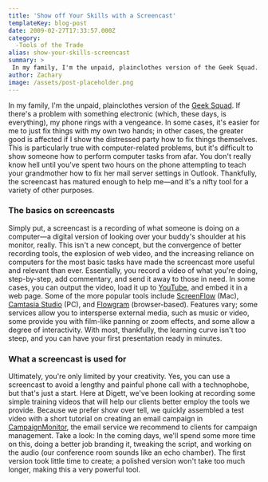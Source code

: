 ```yaml
---
title: 'Show off Your Skills with a Screencast'
templateKey: blog-post
date: 2009-02-27T17:33:57.000Z
category: 
  -Tools of the Trade
alias: show-your-skills-screencast
summary: > 
 In my family, I'm the unpaid, plainclothes version of the Geek Squad. If there's a problem with something electronic (which, these days, is everything), my phone rings with a vengeance.
author: Zachary
image: /assets/post-placeholder.png
---
```


In my family, I'm the unpaid, plainclothes version of the [Geek Squad](http://www.geeksquad.com/). If there's a problem with something electronic (which, these days, is everything), my phone rings with a vengeance. In some cases, it's easier for me to just fix things with my own two hands; in other cases, the greater good is affected if I show the distressed party how to fix things themselves. This is particularly true with computer-related problems, but it's difficult to show someone how to perform computer tasks from afar. You don't really know hell until you've spent two hours on the phone attempting to teach your grandmother how to fix her mail server settings in Outlook. Thankfully, the screencast has matured enough to help me—and it's a nifty tool for a variety of other purposes.

### The basics on screencasts

Simply put, a screencast is a recording of what someone is doing on a computer—a digital version of looking over your buddy's shoulder at his monitor, really. This isn't a new concept, but the convergence of better recording tools, the explosion of web video, and the increasing reliance on computers for the most basic tasks have made the screencast more useful and relevant than ever. Essentially, you record a video of what you're doing, step-by-step, add commentary, and send it away to those in need. In some cases, you can output the video, load it up to [YouTube](http://youtube.com), and embed it in a web page. Some of the more popular tools include [ScreenFlow](http://www.telestream.net/screen-flow/overview.htm) (Mac), [Camtasia Studio](http://www.techsmith.com/camtasia.asp?CMP=KgoogleCShome&gclid=CKGPgsXA_ZgCFQRkswodphUumA) (PC), and [Flowgram](http://www.flowgram.com) (browser-based). Features vary; some services allow you to intersperse external media, such as music or video, some provide you with film-like panning or zoom effects, and some allow a degree of interactivity. With most, thankfully, the learning curve isn't too steep, and you can have your first presentation ready in minutes.

### What a screencast is used for

Ultimately, you're only limited by your creativity. Yes, you can use a screencast to avoid a lengthy and painful phone call with a technophobe, but that's just a start. Here at Digett, we've been looking at recording some simple training videos that will help our clients better employ the tools we provide. Because we prefer show over tell, we quickly assembled a test video with a short tutorial on creating an email campaign in [CampaignMonitor](http://campaignmonitor.com), the email service we recommend to clients for campaign management. Take a look: In the coming days, we'll spend some more time on this, doing a better job branding it, tweaking the script, and working on the audio (our conference room sounds like an echo chamber). The first version took little time to create; a polished version won't take too much longer, making this a very powerful tool.